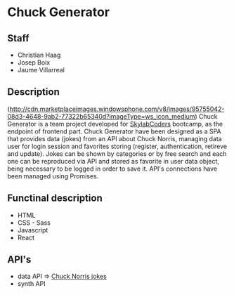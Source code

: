 # Chuck Generator

## Staff

* Christian Haag
* Josep Boix
* Jaume Villarreal

## Description
(http://cdn.marketplaceimages.windowsphone.com/v8/images/95755042-08d3-4648-9ab2-77322b65340d?imageType=ws_icon_medium)
Chuck Generator is a team project developed for [SkylabCoders](https://www.skylabcoders.com) bootcamp, as the endpoint of frontend part. Chuck Generator have been designed as a SPA that provides data (jokes) from an API about Chuck Norris, managing data user for login session and favorites storing (register, authentication, retireve and update).
Jokes can be shown by categories or by free search and each one can be reproduced via API and stored as favorite in user data object, being necessary to be logged in order to save it. API's connections have been managed using Promises.

## Functinal description
* HTML
* CSS - Sass
* Javascript
* React

## API's
* data API => [Chuck Norris jokes](https://skylabcoders.herokuapp.com/api)
* synth API

